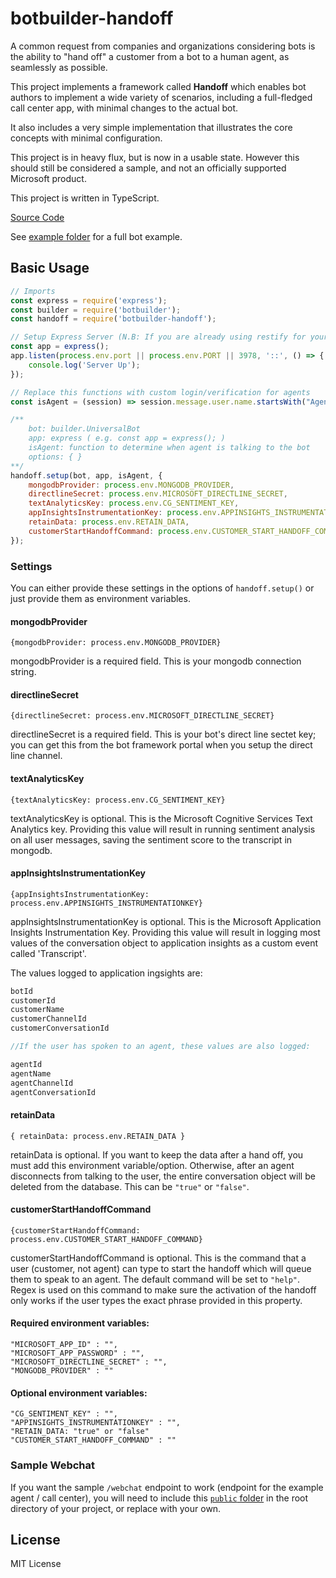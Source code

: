 # botbuilder-handoff

A common request from companies and organizations considering bots is the ability to "hand off" a customer from a bot to a human agent, as seamlessly as possible.

This project implements a framework called **Handoff** which enables bot authors to implement a wide variety of scenarios, including a full-fledged call center app, with minimal changes to the actual bot.

It also includes a very simple implementation that illustrates the core concepts with minimal configuration.

This project is in heavy flux, but is now in a usable state. However this should still be considered a sample, and not an officially supported Microsoft product.

This project is written in TypeScript.

[Source Code](https://github.com/palindromed/Bot-HandOff/tree/npm-handoff)

See [example folder](https://github.com/palindromed/Bot-HandOff/tree/npm-handoff/example) for a full bot example.

## Basic Usage

```javascript
// Imports
const express = require('express');
const builder = require('botbuilder');
const handoff = require('botbuilder-handoff');

// Setup Express Server (N.B: If you are already using restify for your bot, you will need replace it with an express server)
const app = express();
app.listen(process.env.port || process.env.PORT || 3978, '::', () => {
    console.log('Server Up');
});

// Replace this functions with custom login/verification for agents
const isAgent = (session) => session.message.user.name.startsWith("Agent");

/**
    bot: builder.UniversalBot
    app: express ( e.g. const app = express(); )
    isAgent: function to determine when agent is talking to the bot
    options: { }     
**/
handoff.setup(bot, app, isAgent, {
    mongodbProvider: process.env.MONGODB_PROVIDER,
    directlineSecret: process.env.MICROSOFT_DIRECTLINE_SECRET,
    textAnalyticsKey: process.env.CG_SENTIMENT_KEY,
    appInsightsInstrumentationKey: process.env.APPINSIGHTS_INSTRUMENTATIONKEY,
    retainData: process.env.RETAIN_DATA,
    customerStartHandoffCommand: process.env.CUSTOMER_START_HANDOFF_COMMAND
});

```

### Settings

You can either provide these settings in the options of `handoff.setup()` or just provide them as environment variables.

#### mongodbProvider
`{mongodbProvider: process.env.MONGODB_PROVIDER}`

mongodbProvider  is a required field. This is your mongodb connection string.

#### directlineSecret
`{directlineSecret: process.env.MICROSOFT_DIRECTLINE_SECRET}`

directlineSecret is a required field. This is your bot's direct line sectet key; you can get this from the bot framework portal when you setup the direct line channel.

#### textAnalyticsKey
`{textAnalyticsKey: process.env.CG_SENTIMENT_KEY}`

textAnalyticsKey is optional. This is the Microsoft Cognitive Services Text Analytics key. Providing this value will result in running sentiment analysis on all user messages, saving the sentiment score to the transcript in mongodb.

#### appInsightsInstrumentationKey
`{appInsightsInstrumentationKey: process.env.APPINSIGHTS_INSTRUMENTATIONKEY}`

appInsightsInstrumentationKey is optional. This is the Microsoft Application Insights Instrumentation Key. Providing this value will result in logging most values of the conversation object to application insights as a custom event called 'Transcript'.

The values logged to application ingsights are:

``` javascript
botId 
customerId 
customerName
customerChannelId
customerConversationId 

//If the user has spoken to an agent, these values are also logged:

agentId
agentName
agentChannelId
agentConversationId

```

#### retainData
`{ retainData: process.env.RETAIN_DATA }`

retainData is optional. If you want to keep the data after a hand off, you must add this environment variable/option. Otherwise, after an agent disconnects from talking to the user, the entire conversation object will be deleted from the database. This can be `"true"` or `"false"`.

#### customerStartHandoffCommand
`{customerStartHandoffCommand: process.env.CUSTOMER_START_HANDOFF_COMMAND}`

customerStartHandoffCommand is optional. This is the command that a user (customer, not agent) can type to start the handoff which will queue them to speak to an agent. The default command will be set to `"help"`. Regex is used on this command to make sure the activation of the handoff only works if the user types the exact phrase provided in this property.

#### Required environment variables:
```
"MICROSOFT_APP_ID" : "",
"MICROSOFT_APP_PASSWORD" : "",
"MICROSOFT_DIRECTLINE_SECRET" : "",
"MONGODB_PROVIDER" : ""      
```

#### Optional environment variables:
```
"CG_SENTIMENT_KEY" : "",
"APPINSIGHTS_INSTRUMENTATIONKEY" : "",
"RETAIN_DATA: "true" or "false"
"CUSTOMER_START_HANDOFF_COMMAND" : ""
```

### Sample Webchat

If you want the sample `/webchat` endpoint to work (endpoint for the example agent / call center), you will need to include this [`public` folder](https://github.com/palindromed/Bot-HandOff/tree/npm-handoff/example/public) in the root directory of your project, or replace with your own.

## License

MIT License